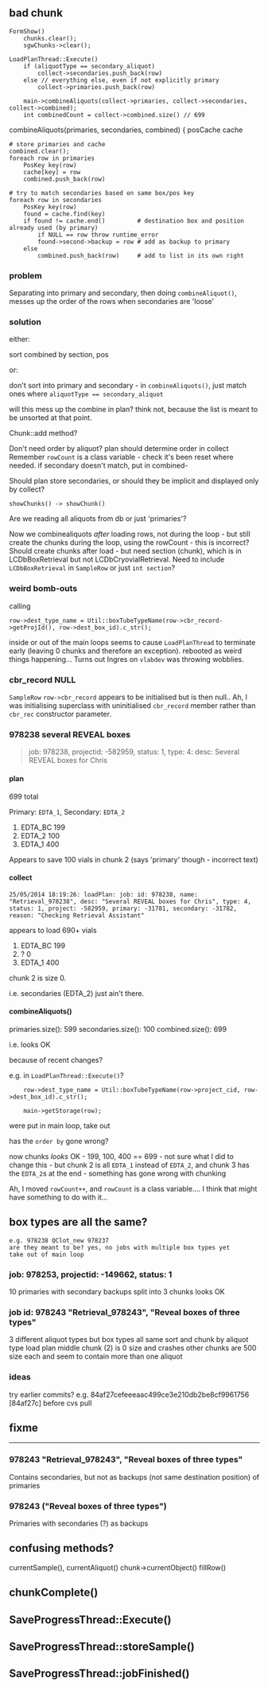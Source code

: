 




## bad chunk

    FormShow()
        chunks.clear();
        sgwChunks->clear();

    LoadPlanThread::Execute() 
        if (aliquotType == secondary_aliquot)
            collect->secondaries.push_back(row)
        else // everything else, even if not explicitly primary
            collect->primaries.push_back(row)
        
        main->combineAliquots(collect->primaries, collect->secondaries, collect->combined);
        int combinedCount = collect->combined.size() // 699
        

combineAliquots(primaries, secondaries, combined) {
    posCache cache

    # store primaries and cache
    combined.clear();
    foreach row in primaries
        PosKey key(row)
        cache[key] = row
        combined.push_back(row)

    # try to match secondaries based on same box/pos key
    foreach row in secondaries
        PosKey key(row)
        found = cache.find(key)
        if found != cache.end()         # destination box and position already used (by primary)
            if NULL == row throw runtime_error
            found->second->backup = row # add as backup to primary
        else
            combined.push_back(row)     # add to list in its own right


### problem

Separating into primary and secondary, then doing `combineAliquot()`, messes up the order of the rows when secondaries are 'loose'

### solution

either:

sort combined by section, pos

or:

don't sort into primary and secondary - in `combineAliquots()`, just match ones where `aliquotType == secondary_aliquot`

will this mess up the combine in plan? think not, because the list is meant to be unsorted at that point.



Chunk::add method?

Don't need order by aliquot? plan should determine order in collect
Remember `rowCount` is a class variable - check it's been reset where needed.
if secondary doesn't match, put in combined-

Should plan store secondaries, or should they be implicit and displayed only by collect?

    showChunks() -> showChunk()

Are we reading all aliquots from db or just 'primaries'?

Now we combinealiquots *after* loading rows, not during the loop - but still create the chunks during the loop, using the rowCount - this is incorrect? Should create chunks after load - but need section (chunk), which is in LCDbBoxRetrieval but not LCDbCryovialRetrieval. Need to include `LCDbBoxRetrieval` in `SampleRow` or just `int section`?

### weird bomb-outs

calling

    row->dest_type_name = Util::boxTubeTypeName(row->cbr_record->getProjId(), row->dest_box_id).c_str();

inside or out of the main loops seems to cause `LoadPlanThread` to terminate early (leaving 0 chunks and therefore an exception). rebooted as weird things happening... Turns out Ingres on `vlabdev` was throwing wobblies.

### cbr_record NULL

`SampleRow` `row->cbr_record` appears to be initialised but is then null.. Ah, I was initialising superclass with uninitialised `cbr_record` member rather than `cbr_rec` constructor parameter.

### 978238 several REVEAL boxes

>job: 978238, projectid: -582959, status: 1, type: 4: desc: Several REVEAL boxes for Chris

#### plan

699 total

Primary: `EDTA_1`, Secondary: `EDTA_2`

1.  EDTA_BC     199
2.  EDTA_2      100
3.  EDTA_1      400

Appears to save 100 vials in chunk 2 (says 'primary' though - incorrect text)

#### collect

    25/05/2014 18:19:26: loadPlan: job: id: 978238, name: "Retrieval_978238", desc: "Several REVEAL boxes for Chris", type: 4, status: 1, project: -582959, primary: -31781, secondary: -31782, reason: "Checking Retrieval Assistant"

appears to load 690+ vials

1.  EDTA_BC     199
2.  ?           0
3.  EDTA_1      400

chunk 2 is size 0.

i.e. secondaries (EDTA_2) just ain't there.

#### combineAliquots()

primaries.size():   599
secondaries.size(): 100
combined.size():    699

i.e. looks OK

because of recent changes?

e.g. in `LoadPlanThread::Execute()`?

        row->dest_type_name = Util::boxTubeTypeName(row->project_cid, row->dest_box_id).c_str();

        main->getStorage(row);

were put in main loop, take out

has the `order by` gone wrong?

now chunks _looks_ OK - 199, 100, 400 == 699 - not sure what I did to change this - but chunk 2 is all `EDTA_1` instead of `EDTA_2`, and chunk 3 has the `EDTA_2`s at the end - something has gone wrong with chunking

Ah, I moved `rowCount++`, and `rowCount` is a class variable.... I think that might have something to do with it...

## box types are all the same?
    e.g. 978238 QClot_new 978237
    are they meant to be? yes, no jobs with multiple box types yet
    take out of main loop

### job: 978253, projectid: -149662, status: 1

10 primaries with secondary backups
split into 3 chunks
looks OK

### job id: 978243 "Retrieval_978243", "Reveal boxes of three types"

3 different aliquot types but box types all same
sort and chunk by aliquot type
load plan
middle chunk (2) is 0 size and crashes
other chunks are 500 size each and seem to contain more than one aliquot


### ideas

try earlier commits? e.g.
84af27cefeeeaac499ce3e210db2be8cf9961756 [84af27c] before cvs pull



## fixme    

---

###  978243 "Retrieval_978243", "Reveal boxes of three types"

Contains secondaries, but not as backups (not same destination position) of primaries

### 978243 ("Reveal boxes of three types")

Primaries with secondaries (?) as backups




## confusing methods?

currentSample(), 
currentAliquot()
chunk->currentObject()
fillRow()


## chunkComplete()

## SaveProgressThread::Execute()

## SaveProgressThread::storeSample()

## SaveProgressThread::jobFinished()

